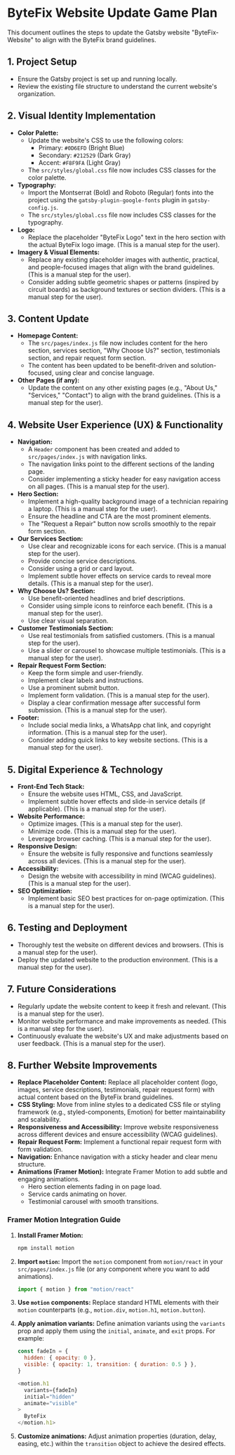 # ByteFix Website Update Game Plan

This document outlines the steps to update the Gatsby website "ByteFix-Website" to align with the ByteFix brand guidelines.

## 1. Project Setup

*   Ensure the Gatsby project is set up and running locally.
*   Review the existing file structure to understand the current website's organization.

## 2. Visual Identity Implementation

*   **Color Palette:**
    *   Update the website's CSS to use the following colors:
        *   Primary: `#0D6EFD` (Bright Blue)
        *   Secondary: `#212529` (Dark Gray)
        *   Accent: `#F8F9FA` (Light Gray)
    *   The `src/styles/global.css` file now includes CSS classes for the color palette.
*   **Typography:**
    *   Import the Montserrat (Bold) and Roboto (Regular) fonts into the project using the `gatsby-plugin-google-fonts` plugin in `gatsby-config.js`.
    *   The `src/styles/global.css` file now includes CSS classes for the typography.
*   **Logo:**
    *   Replace the placeholder "ByteFix Logo" text in the hero section with the actual ByteFix logo image.  (This is a manual step for the user).
*   **Imagery & Visual Elements:**
    *   Replace any existing placeholder images with authentic, practical, and people-focused images that align with the brand guidelines. (This is a manual step for the user).
    *   Consider adding subtle geometric shapes or patterns (inspired by circuit boards) as background textures or section dividers. (This is a manual step for the user).

## 3. Content Update

*   **Homepage Content:**
    *   The `src/pages/index.js` file now includes content for the hero section, services section, "Why Choose Us?" section, testimonials section, and repair request form section.
    *   The content has been updated to be benefit-driven and solution-focused, using clear and concise language.
*   **Other Pages (if any):**
    *   Update the content on any other existing pages (e.g., "About Us," "Services," "Contact") to align with the brand guidelines. (This is a manual step for the user).

## 4. Website User Experience (UX) & Functionality

*   **Navigation:**
    *   A `Header` component has been created and added to `src/pages/index.js` with navigation links.
    *   The navigation links point to the different sections of the landing page.
    *   Consider implementing a sticky header for easy navigation access on all pages. (This is a manual step for the user).
*   **Hero Section:**
    *   Implement a high-quality background image of a technician repairing a laptop. (This is a manual step for the user).
    *   Ensure the headline and CTA are the most prominent elements.
    *   The "Request a Repair" button now scrolls smoothly to the repair form section.
*   **Our Services Section:**
    *   Use clear and recognizable icons for each service. (This is a manual step for the user).
    *   Provide concise service descriptions.
    *   Consider using a grid or card layout.
    *   Implement subtle hover effects on service cards to reveal more details. (This is a manual step for the user).
*   **Why Choose Us? Section:**
    *   Use benefit-oriented headlines and brief descriptions.
    *   Consider using simple icons to reinforce each benefit. (This is a manual step for the user).
    *   Use clear visual separation.
*   **Customer Testimonials Section:**
    *   Use real testimonials from satisfied customers. (This is a manual step for the user).
    *   Use a slider or carousel to showcase multiple testimonials. (This is a manual step for the user).
*   **Repair Request Form Section:**
    *   Keep the form simple and user-friendly.
    *   Implement clear labels and instructions.
    *   Use a prominent submit button.
    *   Implement form validation. (This is a manual step for the user).
    *   Display a clear confirmation message after successful form submission. (This is a manual step for the user).
*   **Footer:**
    *   Include social media links, a WhatsApp chat link, and copyright information. (This is a manual step for the user).
    *   Consider adding quick links to key website sections. (This is a manual step for the user).

## 5. Digital Experience & Technology

*   **Front-End Tech Stack:**
    *   Ensure the website uses HTML, CSS, and JavaScript.
    *   Implement subtle hover effects and slide-in service details (if applicable). (This is a manual step for the user).
*   **Website Performance:**
    *   Optimize images. (This is a manual step for the user).
    *   Minimize code. (This is a manual step for the user).
    *   Leverage browser caching. (This is a manual step for the user).
*   **Responsive Design:**
    *   Ensure the website is fully responsive and functions seamlessly across all devices. (This is a manual step for the user).
*   **Accessibility:**
    *   Design the website with accessibility in mind (WCAG guidelines). (This is a manual step for the user).
*   **SEO Optimization:**
    *   Implement basic SEO best practices for on-page optimization. (This is a manual step for the user).

## 6. Testing and Deployment

*   Thoroughly test the website on different devices and browsers. (This is a manual step for the user).
*   Deploy the updated website to the production environment. (This is a manual step for the user).

## 7. Future Considerations

*   Regularly update the website content to keep it fresh and relevant. (This is a manual step for the user).
*   Monitor website performance and make improvements as needed. (This is a manual step for the user).
*   Continuously evaluate the website's UX and make adjustments based on user feedback. (This is a manual step for the user).

## 8. Further Website Improvements

*   **Replace Placeholder Content:** Replace all placeholder content (logo, images, service descriptions, testimonials, repair request form) with actual content based on the ByteFix brand guidelines.
*   **CSS Styling:** Move from inline styles to a dedicated CSS file or styling framework (e.g., styled-components, Emotion) for better maintainability and scalability.
*   **Responsiveness and Accessibility:** Improve website responsiveness across different devices and ensure accessibility (WCAG guidelines).
*   **Repair Request Form:** Implement a functional repair request form with form validation.
*   **Navigation:** Enhance navigation with a sticky header and clear menu structure.
*   **Animations (Framer Motion):** Integrate Framer Motion to add subtle and engaging animations.
    *   Hero section elements fading in on page load.
    *   Service cards animating on hover.
    *   Testimonial carousel with smooth transitions.

### Framer Motion Integration Guide

1.  **Install Framer Motion:**
    ```bash
    npm install motion
    ```
2.  **Import `motion`:** Import the `motion` component from `motion/react` in your `src/pages/index.js` file (or any component where you want to add animations).
    ```javascript
    import { motion } from "motion/react"
    ```
3.  **Use `motion` components:** Replace standard HTML elements with their `motion` counterparts (e.g., `motion.div`, `motion.h1`, `motion.button`).
4.  **Apply animation variants:** Define animation variants using the `variants` prop and apply them using the `initial`, `animate`, and `exit` props.  For example:

    ```javascript
    const fadeIn = {
      hidden: { opacity: 0 },
      visible: { opacity: 1, transition: { duration: 0.5 } },
    }

    <motion.h1
      variants={fadeIn}
      initial="hidden"
      animate="visible"
    >
      ByteFix
    </motion.h1>
    ```
5.  **Customize animations:**  Adjust animation properties (duration, delay, easing, etc.) within the `transition` object to achieve the desired effects.

